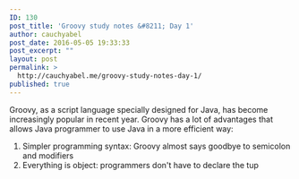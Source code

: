 ```yaml
---
ID: 130
post_title: 'Groovy study notes &#8211; Day 1'
author: cauchyabel
post_date: 2016-05-05 19:33:33
post_excerpt: ""
layout: post
permalink: >
  http://cauchyabel.me/groovy-study-notes-day-1/
published: true
---
```

Groovy, as a script language specially designed for Java, has become increasingly popular in recent year. Groovy has a lot of advantages that allows Java programmer to use Java in a more efficient way: 
1.  Simpler programming syntax: Groovy almost says goodbye to semicolon and modifiers
2.  Everything is object: programmers don't have to declare the tup